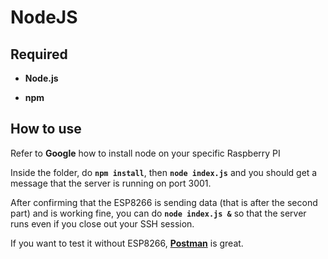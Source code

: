 # NodeJS

## Required

* **Node.js**

* **npm**

## How to use

Refer to **Google** how to install node on your specific Raspberry PI

Inside the folder, do **```npm install```**, then **```node index.js```** and you should get a message that the server is running on port 3001.

After confirming that the ESP8266 is sending data (that is after the second part) and is working fine, you can do **```node index.js &```** so that the server runs even if you close out your SSH session.

If you want to test it without ESP8266, **[Postman](https://www.getpostman.com/)** is great.
